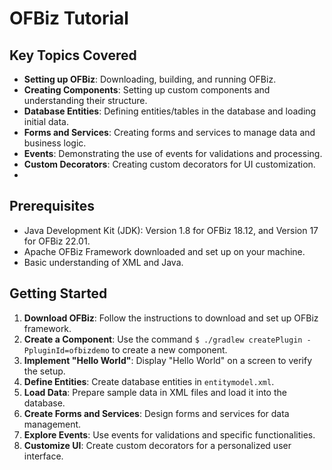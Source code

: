 # OFBiz Tutorial #

## Key Topics Covered

-   **Setting up OFBiz**: Downloading, building, and running OFBiz.
-   **Creating Components**: Setting up custom components and understanding their structure.
-   **Database Entities**: Defining entities/tables in the database and loading initial data.
-   **Forms and Services**: Creating forms and services to manage data and business logic.
-   **Events**: Demonstrating the use of events for validations and processing.
-   **Custom Decorators**: Creating custom decorators for UI customization.
-   
## Prerequisites

-   Java Development Kit (JDK): Version 1.8 for OFBiz 18.12, and Version 17 for OFBiz 22.01.
-   Apache OFBiz Framework downloaded and set up on your machine.
-   Basic understanding of XML and Java.

## Getting Started

1.  **Download OFBiz**: Follow the instructions to download and set up OFBiz framework.
2.  **Create a Component**: Use the command `$ ./gradlew createPlugin -PpluginId=ofbizdemo` to create a new component.
3.  **Implement "Hello World"**: Display "Hello World" on a screen to verify the setup.
4.  **Define Entities**: Create database entities in `entitymodel.xml`.
5.  **Load Data**: Prepare sample data in XML files and load it into the database.
6.  **Create Forms and Services**: Design forms and services for data management.
7.  **Explore Events**: Use events for validations and specific functionalities.
8.  **Customize UI**: Create custom decorators for a personalized user interface.


